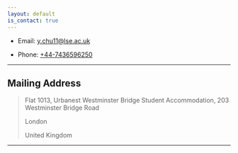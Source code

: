 ```yaml
---
layout: default
is_contact: true
---
```


* Email: [y.chu11@lse.ac.uk](mailto:y.chu11@lse.ac.uk)

* Phone: [+44-7436596250](tel:+44-7436596250)

---

## Mailing Address

> Flat 1013, Urbanest Westminster Bridge Student Accommodation, 203 Westminster Bridge Road
>
> London
>
> United Kingdom

---
